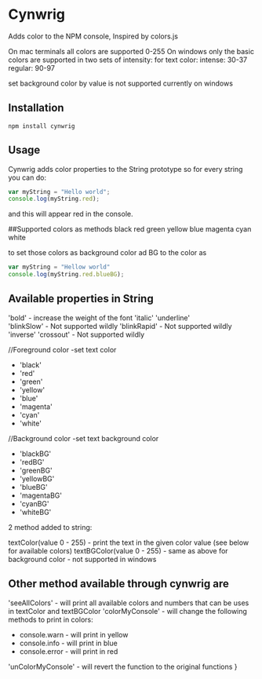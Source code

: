 Cynwrig
=======

Adds color to the NPM console, Inspired by colors.js

On mac terminals all colors are supported 0-255
On windows only the basic colors are supported in two sets of intensity:
for text color:
intense: 30-37
regular: 90-97

set background color by value is not supported currently on windows

## Installation

```node
npm install cynwrig
```


## Usage
Cynwrig adds color properties to the String prototype so for every string you can do:
```js
var myString = "Hello world";
console.log(myString.red);
```

and this will appear red in the console.

##Supported colors as methods
black
red
green
yellow
blue
magenta
cyan
white

to set those colors as background color ad BG to the color as
```js
var myString = "Hellow world"
console.log(myString.red.blueBG);
```
## Available properties in String
  'bold' - increase the weight of the font
  'italic'
  'underline'  
  'blinkSlow' - Not supported wildly
  'blinkRapid' - Not supported wildly
  'inverse'
  'crossout' - Not supported wildly

  //Foreground color -set text color
-  'black'
-  'red'
-  'green'
-  'yellow'
-  'blue'
-  'magenta'
-  'cyan'
-  'white'

  //Background color -set text background color
-  'blackBG'  
-  'redBG'
-  'greenBG'  
-  'yellowBG'
-  'blueBG'
-  'magentaBG'
-  'cyanBG'
-  'whiteBG'

  2 method added to string:

  textColor(value 0 - 255) - print the text in the given color value (see below for available colors)
  textBGColor(value 0 - 255) - same as above for background color - not supported in windows

## Other method available through cynwrig are
'seeAllColors' - will print all available colors and numbers that can be uses in textColor and textBGColor
'colorMyConsole' - will change the following methods to print in colors:
- console.warn - will print in yellow
- console.info - will print in blue
- console.error - will print in red

'unColorMyConsole' - will revert the function to the original functions
}
